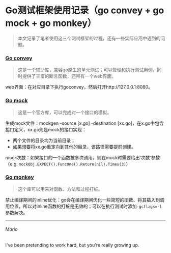 # Go测试框架使用记录（go convey + go mock + go monkey）

> 本文记录了笔者使用这三个测试框架的过程，还有一些实际应用中遇到的问题。

### [Go convey](https://github.com/smartystreets/goconvey)

> 这是一个辅助库，兼容go原生的单元测试；可以管理和执行测试用例，同时提供了丰富的断言函数，还带有一个web界面。

web界面：在对应目录下执行goconvey，然后打开http://127.0.0.1:8080。

### [Go mock](https://github.com/golang/mock)

> 这是一个官方库，可以完成对一个接口的模拟。

生成mock文件：mockgen -source [x.go] -destination [xx.go]，在x.go中包含接口定义，xx.go则是mock的接口实现：

- 两个文件的目录均为当前目录；
- 如果想要将xx.go重定向到其他的目录，该路径需要提前创建。

mock次数：如果接口的一个函数被多次调用，则在mock时需要给出‘次数’参数（e.g. ```mockObj.EXPECT().FuncOne().Return(nil).Times(3)```）

### [Go monkey](https://github.com/bouk/monkey)

> 这个库可以用来对函数、方法和过程打桩。

禁止编译期间的inline优化：go会在编译期间优化一些简短的函数、将其插入到调用位置，所以对inline函数的打桩是无效的；可以在执行测试时添加```-gcflags=-l```参数解决。

---

###### Mario

I've been pretending to work hard, but you're really growing up.
